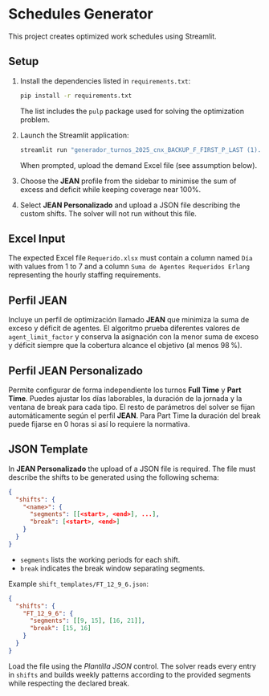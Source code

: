 # Schedules Generator

This project creates optimized work schedules using Streamlit.

## Setup

1. Install the dependencies listed in `requirements.txt`:

   ```bash
   pip install -r requirements.txt
   ```

   The list includes the `pulp` package used for solving the optimization problem.

2. Launch the Streamlit application:

   ```bash
   streamlit run "generador_turnos_2025_cnx_BACKUP_F_FIRST_P_LAST (1).py"
   ```

   When prompted, upload the demand Excel file (see assumption below).

3. Choose the **JEAN** profile from the sidebar to minimise the sum of excess and deficit while keeping coverage near 100%.
4. Select **JEAN Personalizado** and upload a JSON file describing the custom shifts. The solver will not run without this file.

## Excel Input

The expected Excel file `Requerido.xlsx` must contain a column named `Día` with values from 1 to 7 and a column `Suma de Agentes Requeridos Erlang` representing the hourly staffing requirements.

## Perfil JEAN

Incluye un perfil de optimización llamado **JEAN** que minimiza la suma de
exceso y déficit de agentes. El algoritmo prueba diferentes valores de
`agent_limit_factor` y conserva la asignación con la menor suma de exceso y
déficit siempre que la cobertura alcance el objetivo (al menos 98 %).

## Perfil JEAN Personalizado

Permite configurar de forma independiente los turnos **Full Time** y **Part Time**.
Puedes ajustar los días laborables, la duración de la jornada y la ventana de
break para cada tipo. El resto de parámetros del solver se fijan automáticamente
según el perfil **JEAN**. Para Part Time la duración del break puede fijarse en
0 horas si así lo requiere la normativa.

## JSON Template

In **JEAN Personalizado** the upload of a JSON file is required. The file must
describe the shifts to be generated using the following schema:

```json
{
  "shifts": {
    "<name>": {
      "segments": [[<start>, <end>], ...],
      "break": [<start>, <end>]
    }
  }
}
```

- `segments` lists the working periods for each shift.
- `break` indicates the break window separating segments.

Example `shift_templates/FT_12_9_6.json`:

```json
{
  "shifts": {
    "FT_12_9_6": {
      "segments": [[9, 15], [16, 21]],
      "break": [15, 16]
    }
  }
}
```

Load the file using the *Plantilla JSON* control. The solver reads every entry
in `shifts` and builds weekly patterns according to the provided segments while
respecting the declared break.
